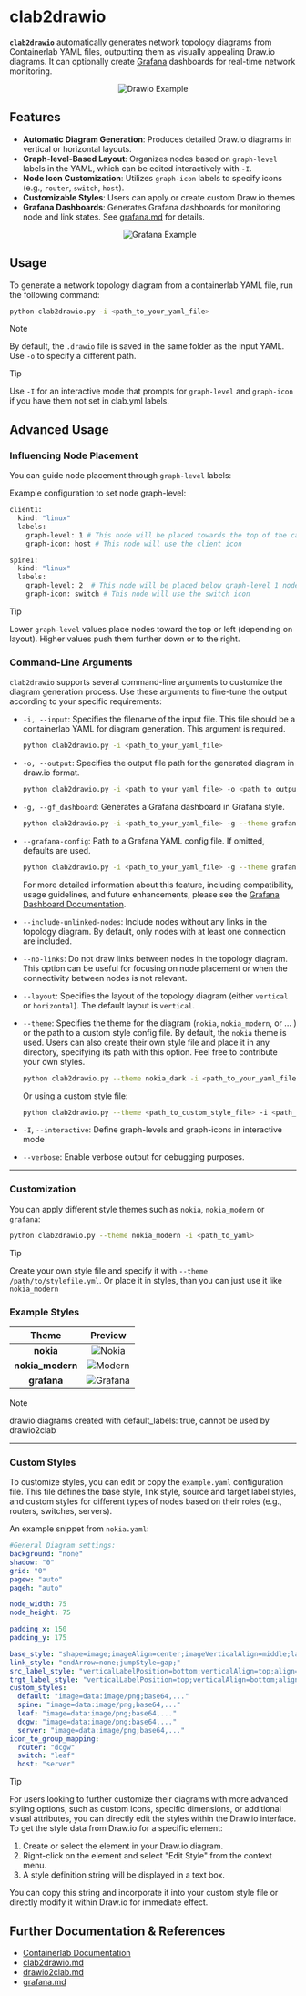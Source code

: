 # clab2drawio

**`clab2drawio`** automatically generates network topology diagrams from Containerlab
YAML files, outputting them as visually appealing Draw.io diagrams. 
It can optionally create [Grafana](./grafana.md) dashboards 
for real-time network monitoring.

<p align="center">
  <img src="./img/st.clab.drawio.svg" alt="Drawio Example">
</p>


## Features

- **Automatic Diagram Generation**: Produces detailed Draw.io diagrams in vertical 
  or horizontal layouts.
- **Graph-level-Based Layout**: Organizes nodes based on `graph-level` labels 
  in the YAML, which can be edited interactively with `-I`.
- **Node Icon Customization**: Utilizes `graph-icon` labels to specify icons 
  (e.g., `router`, `switch`, `host`).
- **Customizable Styles**: Users can apply or create custom Draw.io themes
- **Grafana Dashboards**: Generates Grafana dashboards for monitoring node and link 
  states. See [grafana.md](./grafana.md) for details.
  <p align="center">
  <img src="./img/grafana.png" alt="Grafana Example">
</p>

## Usage
To generate a network topology diagram from a containerlab YAML file, run the following command:

```bash
python clab2drawio.py -i <path_to_your_yaml_file> 
```
> [!NOTE]
> By default, the `.drawio` file is saved in the same folder as the input YAML. 
> Use `-o` to specify a different path.

> [!TIP]
> Use `-I` for an interactive mode that prompts for `graph-level` and `graph-icon` if you have them not set in clab.yml
> labels.

## Advanced Usage

### Influencing Node Placement

You can guide node placement through `graph-level` labels:

Example configuration to set node graph-level:

```bash
client1:
  kind: "linux"
  labels:
    graph-level: 1 # This node will be placed towards the top of the canvas
    graph-icon: host # This node will use the client icon
```
```bash
spine1:
  kind: "linux"
  labels:
    graph-level: 2  # This node will be placed below graph-level 1 nodes on the canvas
    graph-icon: switch # This node will use the switch icon
```
> [!TIP]
> Lower `graph-level` values place nodes toward the top or left (depending on layout).
> Higher values push them further down or to the right.

### Command-Line Arguments

`clab2drawio` supports several command-line arguments to customize the diagram generation process. Use these arguments to fine-tune the output according to your specific requirements:

- `-i, --input`: Specifies the filename of the input file. This file should be a containerlab YAML for diagram generation. This argument is required.

    ```bash
    python clab2drawio.py -i <path_to_your_yaml_file>
    ```

- `-o, --output`: Specifies the output file path for the generated diagram in draw.io format. 

    ```bash
    python clab2drawio.py -i <path_to_your_yaml_file> -o <path_to_output_file>
    ```
- `-g, --gf_dashboard`: Generates a Grafana dashboard in Grafana style. 

    ```bash
    python clab2drawio.py -i <path_to_your_yaml_file> -g --theme grafana
    ```
- `--grafana-config`: Path to a Grafana YAML config file. If omitted, defaults are used. 

    ```bash
    python clab2drawio.py -i <path_to_your_yaml_file> -g --theme grafana --grafana-config <path_to_your_cfg_file>
    ```

    For more detailed information about this feature, including compatibility, usage guidelines, and future enhancements, please see the [Grafana Dashboard Documentation](./grafana.md).

- `--include-unlinked-nodes`: Include nodes without any links in the topology diagram. By default, only nodes with at least one connection are included.

- `--no-links`: Do not draw links between nodes in the topology diagram. This option can be useful for focusing on node placement or when the connectivity between nodes is not relevant.

- `--layout`: Specifies the layout of the topology diagram (either `vertical` or `horizontal`). The default layout is `vertical`.

- `--theme`: Specifies the theme for the diagram (`nokia`,  `nokia_modern`, or ... ) or the path to a custom style config file. By default, the `nokia` theme is used. Users can also create their own style file and place it in any directory, specifying its path with this option. Feel free to contribute your own styles.

    ```bash
    python clab2drawio.py --theme nokia_dark -i <path_to_your_yaml_file>
    ```
    
    Or using a custom style file:

    ```bash
    python clab2drawio.py --theme <path_to_custom_style_file> -i <path_to_your_yaml_file>
    ```

- `-I`, `--interactive`: Define graph-levels and graph-icons in interactive mode

- `--verbose`: Enable verbose output for debugging purposes.


---

### Customization

You can apply different style themes such as `nokia`, `nokia_modern` or `grafana`:

```bash
python clab2drawio.py --theme nokia_modern -i <path_to_yaml>
```

> [!TIP]
> Create your own style file and specify it with `--theme /path/to/stylefile.yml`. Or place it in styles, than you can just use it like `nokia_modern`



### Example Styles

| Theme          | Preview                               |
| :------------: | :------------------------------------: |
| **nokia**      | ![Nokia](img/nokia_bright.png)         |
| **nokia_modern** | ![Modern](img/modern_bright.png)     |
| **grafana**    | ![Grafana](img/grafana.png)            |

> [!NOTE] 
> drawio diagrams created with default_labels: true, cannot be used by drawio2clab
---

### Custom Styles
To customize styles, you can edit or copy the `example.yaml` configuration file. This file defines the base style, link style, source and target label styles, and custom styles for different types of nodes based on their roles (e.g., routers, switches, servers).

An example snippet from `nokia.yaml`:
```yaml
#General Diagram settings:
background: "none"
shadow: "0"
grid: "0"
pagew: "auto"
pageh: "auto"

node_width: 75
node_height: 75

padding_x: 150
padding_y: 175

base_style: "shape=image;imageAlign=center;imageVerticalAlign=middle;labelPosition=left;align=right;verticalLabelPosition=top;spacingLeft=0;verticalAlign=bottom;spacingTop=0;spacing=0;"
link_style: "endArrow=none;jumpStyle=gap;"
src_label_style: "verticalLabelPosition=bottom;verticalAlign=top;align=left;spacingLeft=1;spacingTop=1;spacingBottom=0;"
trgt_label_style: "verticalLabelPosition=top;verticalAlign=bottom;align=left;spacingLeft=1;spacingTop=1;spacingBottom=0;"
custom_styles:
  default: "image=data:image/png;base64,..."
  spine: "image=data:image/png;base64,..."
  leaf: "image=data:image/png;base64,..."
  dcgw: "image=data:image/png;base64,..."
  server: "image=data:image/png;base64,..."
icon_to_group_mapping:
  router: "dcgw"
  switch: "leaf"
  host: "server"
```

> [!TIP]
> For users looking to further customize their diagrams with more advanced styling options, such as custom icons, specific dimensions, or additional visual attributes, you can directly edit the styles within the Draw.io interface.
> To get the style data from Draw.io for a specific element:
> 1. Create or select the element in your Draw.io diagram.
> 2. Right-click on the element and select "Edit Style" from the context menu.
> 3. A style definition string will be displayed in a text box. 
> 
> You can copy this string and incorporate it into your custom style file or directly modify it within Draw.io for immediate effect.

## Further Documentation & References

- [Containerlab Documentation](https://containerlab.dev)
- [clab2drawio.md](./clab2drawio.md)
- [drawio2clab.md](./drawio2clab.md)
- [grafana.md](./grafana.md)

